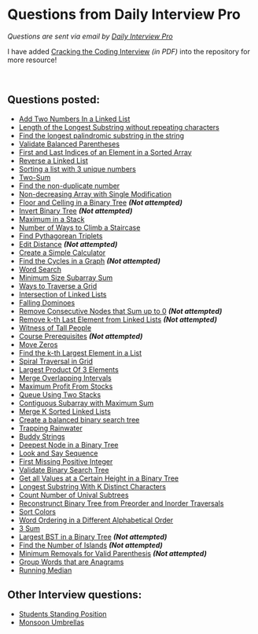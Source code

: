 # Questions from Daily Interview Pro

*Questions are sent via email by [Daily Interview Pro](https://www.techseries.dev/daily)*  

I have added [Cracking the Coding Interview](https://github.com/alxerg/Books-1/blob/master/Cracking%20the%20Coding%20Interview%2C%206th%20Edition%20189%20Programming%20Questions%20and%20Solutions.pdf) *(in PDF)* into the repository for more resource!  
  
<br>
  
## Questions posted:
- [Add Two Numbers In a Linked List](/AddTwoNumbersinLinkedList.py) 
- [Length of the Longest Substring without repeating characters](/LongestSubstringWORepeating.py)
- [Find the longest palindromic substring in the string](/LongestPalindrome.py)
- [Validate Balanced Parentheses](/ValidateParentheses.py)
- [First and Last Indices of an Element in a Sorted Array](/FirstandLastIndicesofSortedArr.py)
- [Reverse a Linked List](/ReverseLinkedList.py) 
- [Sorting a list with 3 unique numbers]('/SortingListwith3uniqueNumbers.py')
- [Two-Sum](/TwoSum.py)
- [Find the non-duplicate number](/FindNonDuplicateNumber.py)
- [Non-decreasing Array with Single Modification](/Non-decreasingArraywithSingleModification.py)
- [Floor and Celling in a Binary Tree](/FloorCellingBinaryTree.py) ***(Not attempted)***
- [Invert Binary Tree](/InvertBinaryTree.py) ***(Not attempted)***
- [Maximum in a Stack](/MaximumStack.py)
- [Number of Ways to Climb a Staircase](/NumWaytoClimbStairs.py)
- [Find Pythagorean Triplets](/PythagoreanTriplets.py)
- [Edit Distance](/EditDistance.py) ***(Not attempted)***
- [Create a Simple Calculator](/SimpleCalculator.py)
- [Find the Cycles in a Graph](/CyclesInGraph.py) ***(Not attempted)***
- [Word Search](/WordSearch.py)
- [Minimum Size Subarray Sum](/MinimumSizeSubarraySum.py)
- [Ways to Traverse a Grid](/TraverseGrid.py)
- [Intersection of Linked Lists](/IntersectionOfLinkedLists.py)
- [Falling Dominoes](/FallingDominoes.py)
- [Remove Consecutive Nodes that Sum up to 0](/RemoveConsecutiveNodesSum.py) ***(Not attempted)***
- [Remove k-th Last Element from Linked Lists](/RemoveK-thLastElementFromLinkedLists.py) ***(Not attempted)***
- [Witness of Tall People](/WitnessOfTallPeople.py)
- [Course Prerequisites](/CoursePrerequisites.py) ***(Not attempted)***
- [Move Zeros](/MoveZeros.py)
- [Find the k-th Largest Element in a List](/FindKthLargestElementInList.py)
- [Spiral Traversal in Grid](/SpiralTraversalGrid.py)
- [Largest Product Of 3 Elements](/LargestProductOf3Elements.py)
- [Merge Overlapping Intervals](/MergeOverlappingIntervals.py)
- [Maximum Profit From Stocks](/MaximumProfitFromStocks.py)
- [Queue Using Two Stacks](/QueueUsingTwoStacks.py)
- [Contiguous Subarray with Maximum Sum](/ContiguousSubarrayWithMaximumSum.py)
- [Merge K Sorted Linked Lists](/MergeKSortedLinkedLists.py)
- [Create a balanced binary search tree](/CreateBalancedBinarySearchTree.py)
- [Trapping Rainwater](/TrappingRainwater.py)
- [Buddy Strings](/BuddyStrings.py)
- [Deepest Node in a Binary Tree](/DeepestNodeInBinaryTree.py)
- [Look and Say Sequence](/LookAndSaySequence.py) 
- [First Missing Positive Integer](/FirstMissingPositiveInteger.py)
- [Validate Binary Search Tree](/ValidateBinarySearchTree.py) 
- [Get all Values at a Certain Height in a Binary Tree](/GetValuesAtCertainHeightBinaryTree.py)
- [Longest Substring With K Distinct Characters](/LongestSubstringWithKDistinctCharacters.py)
- [Count Number of Unival Subtrees](/CountNumberUnivalSubtrees.py)
- [Reconstrunct Binary Tree from Preorder and Inorder Traversals](/ReconstrunctBinaryTreePreorderInorderTraversals.py)
- [Sort Colors](/SortColors.py)
- [Word Ordering in a Different Alphabetical Order](/WordOrderingInDifferentAlphabeticalOrder.py)
- [3 Sum](/3Sum.py)
- [Largest BST in a Binary Tree](/LargestBSTBinaryTree.py) ***(Not attempted)***
- [Find the Number of Islands](/FindNumberOfIslands.py) ***(Not attempted)***
- [Minimum Removals for Valid Parenthesis](/MinimumRemovalsForValidParenthesis.py) ***(Not attempted)***
- [Group Words that are Anagrams](/GroupWordsAnagrams.py)
- [Running Median](/RunningMedian.py)

## Other Interview questions:
- [Students Standing Position](/StudentsStandingPosition.py)
- [Monsoon Umbrellas](/MonsoonUmbrellas.py)